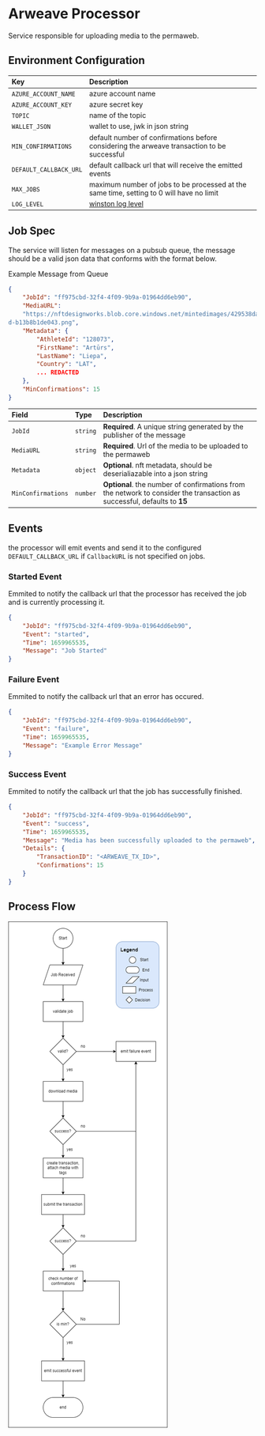 # Arweave Processor

Service responsible for uploading media to the permaweb.

## Environment Configuration
| Key | Description |
| :-- | :---------- |
| `AZURE_ACCOUNT_NAME` | azure account name |
| `AZURE_ACCOUNT_KEY` | azure secret key |
| `TOPIC` | name of the topic |
| `WALLET_JSON` | wallet to use, jwk in json string |
| `MIN_CONFIRMATIONS` | default number of confirmations before considering the arweave transaction to be successful |
| `DEFAULT_CALLBACK_URL` | default callback url that will receive the emitted events |
| `MAX_JOBS` | maximum number of jobs to be processed at the same time, setting to 0 will have no limit |
| `LOG_LEVEL` | [winston log level](https://www.npmjs.com/package/winston#logging-levels)|

## Job Spec

The service will listen for messages on a pubsub queue, the message should be a valid json data that conforms with the format below.

Example Message from Queue
```json
{
    "JobId": "ff975cbd-32f4-4f09-9b9a-01964dd6eb90",
    "MediaURL":
    "https://nftdesignworks.blob.core.windows.net/mintedimages/429538da-ecfa-454f-9fe
d-b13b8b1de043.png",
    "Metadata": {
        "AthleteId": "128073",
        "FirstName": "Artūrs",
        "LastName": "Liepa",
        "Country": "LAT",
        ... REDACTED
    },
    "MinConfirmations": 15
}
```

| Field | Type | Description |
| :---- | :--- | :---------- |
| `JobId` | `string` | **Required**.  A unique string generated by the publisher of the message |
| `MediaURL` | `string` | **Required**. Url of the media to be uploaded to the permaweb |
| `Metadata` | `object` | **Optional**. nft metadata, should be deserialiazable into a json string |
| `MinConfirmations` | `number` | **Optional**. the number of confirmations from the network to consider the transaction as successful, defaults to **15** |

## Events

the processor will emit events and send it to the configured `DEFAULT_CALLBACK_URL` if `CallbackURL` is not specified on jobs. 

### Started Event
Emmited to notify the callback url that the processor has received the job and is currently processing it.
```json
{
    "JobId": "ff975cbd-32f4-4f09-9b9a-01964dd6eb90",
    "Event": "started",
    "Time": 1659965535,
    "Message": "Job Started"
}
```
### Failure Event
Emmited to notify the callback url that an error has occured.
```json
{
    "JobId": "ff975cbd-32f4-4f09-9b9a-01964dd6eb90",
    "Event": "failure",
    "Time": 1659965535,
    "Message": "Example Error Message"
}

```
### Success Event
Emmited to notify the callback url that the job has successfully finished.
```json
{
    "JobId": "ff975cbd-32f4-4f09-9b9a-01964dd6eb90",
    "Event": "success",
    "Time": 1659965535,
    "Message": "Media has been successfully uploaded to the permaweb",
    "Details": {
        "TransactionID": "<ARWEAVE_TX_ID>",
        "Confirmations": 15
    }
}
```
## Process Flow
![](../../docs/assets/arweave_processor/arweave-flow.png)


